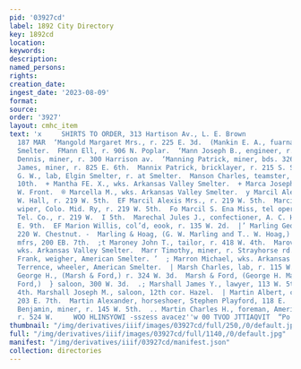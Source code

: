 ```yaml
---
pid: '03927cd'
label: 1892 City Directory
key: 1892cd
location: 
keywords: 
description: 
named_persons: 
rights: 
creation_date: 
ingest_date: '2023-08-09'
format: 
source: 
order: '3927'
layout: cmhc_item
text: 'x     SHIRTS TO ORDER, 313 Hartison Av., L. E. Brown                                            MAN
  187 MAR  ‘Mangold Margaret Mrs., r. 225 E. 3d.  (Mankin E. A., fuarnaceman, American
  Smelter.  FMann Ell, r. 906 N. Poplar.  ‘Mann Joseph B., engineer, r. 801 E. 5th.  Manning
  Dennis, miner, r. 300 Harrison av.  ‘Manning Patrick, miner, bds. 326 E. 4th.  ''Mannion
  James, miner, r. 825 E. 6th.  Mannix Patrick, bricklayer, r. 215 S. Spruce.  Mansfield
  G. W., lab, Elgin Smelter, r. at Smelter.  Manson Charles, teamster, r. 2144 E.
  10th.  + Mantha FE. X., wks. Arkansas Valley Smelter.  + Marca Joseph, lab, r. 221
  W. Front.  ® Marcella M., wks. Arkansas Valley Smelter.  y Marcil Alex., clk, J.
  W. Hall, r. 219 W. 5th.  EF Marcil Alexis Mrs., r. 219 W. 5th.  Marcil Ernest A.,
  wiper, Colo. Mid. Ry, r. 219 W. 5th.  Fo Marcil S. Ena Miss, tel operator, W. U.
  Tel. Co., r. 219 W.  I 5th.  Marechal Jules J., confectioner, A. C. Hayes, r. 116
  E. 9th.  EF Marion Willis, col’d, eook, r. 135 W. 2d.  |’ Marling George W., harnessmkr,
  220 W. Chestnut. -  Marling & Hoag, (G. W. Marling and T.. W. Hoag,) harness  ;
  mfrs, 200 EB. 7th.  ;t Maroney John T., tailor, r. 418 W. 4th.  Marovich Frank,
  wks. Arkansas Valley Smelter.  Marr Timothy, miner, r. Strayhorse rd., head E. 4th.  Marron
  Frank, weigher, American Smelter. ’  ; Marron Michael, wks. Arkansas Valley Smelter.  -.Marron
  Terrence, wheeler, American Smelter.  | Marsh Charles, lab, r. 115 W. 2d.  k.. Marsh
  George H., (Marsh & Ford,) r. 324 W. 3d.  Marsh & Ford, (George H. Marsh and Thomas
  Ford,)  } saloon, 300 W. 3d.  .; Marshall James Y., lawyer, 113 W. 5th, r. 137 W.
  4th. Marshall Joseph M., saloon, 12th cor. Hazel.  | Martin Albert, colleetor, r.
  203 E. 7th.  Martin Alexander, horseshoer, Stephen Playford, 118 E.  F 4th. -  Martin
  Benjamin, miner, r. 145 W. 5th.  .. Martin Charles H., foreman, American Smelter,
  r. 524 W.     WOO HLINSYOWI -sszess avacez''w 00 TVOD JTTIAQVIT  “Po '
thumbnail: "/img/derivatives/iiif/images/03927cd/full/250,/0/default.jpg"
full: "/img/derivatives/iiif/images/03927cd/full/1140,/0/default.jpg"
manifest: "/img/derivatives/iiif/03927cd/manifest.json"
collection: directories
---
```

